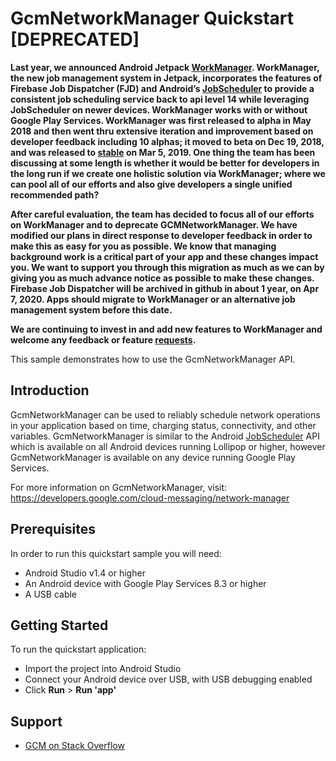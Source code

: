 # GcmNetworkManager Quickstart [DEPRECATED]

**Last year, we announced Android Jetpack [WorkManager](https://developer.android.com/topic/libraries/architecture/workmanager/). WorkManager, the new job management system in Jetpack, incorporates the features of Firebase Job Dispatcher (FJD) and Android’s [JobScheduler](https://developer.android.com/reference/android/app/job/JobScheduler)
to provide a consistent job scheduling service back to api level 14 while
leveraging JobScheduler on newer devices. WorkManager works with or without
Google Play Services. WorkManager was first released to alpha in May 2018 and then went thru extensive iteration and improvement based on developer feedback including 10 alphas; it moved to beta on Dec 19, 2018, and was released to [stable](https://developer.android.com/jetpack/androidx/releases/work#1.0.0) on Mar 5, 2019. One thing the team has been discussing at some length is whether it would be better for developers in the long run if we create one holistic solution via WorkManager; where we can pool all of our efforts and also give developers a single unified recommended path?**

**After careful evaluation, the team has decided to focus all of our efforts on WorkManager and to deprecate GCMNetworkManager. We have modified our plans in direct response to developer feedback in order to make this as easy for you as possible. We know that managing background work is a critical part of your app and these changes impact you. We want to support you through this migration as much as we can by giving you as much advance notice as possible to make these changes. Firebase Job Dispatcher will be archived in github in about 1 year, on Apr 7, 2020. Apps should migrate to WorkManager or an alternative job management system before this date.**

**We are continuing to invest in and add new features to WorkManager and welcome any feedback or feature [requests](https://issuetracker.google.com/issues/newcomponent=409906&template=1094197).**

This sample demonstrates how to use the GcmNetworkManager API.

## Introduction

GcmNetworkManager can be used to reliably schedule network operations in your application based
on time, charging status, connectivity, and other variables.  GcmNetworkManager is similar to the
Android [JobScheduler](http://developer.android.com/reference/android/app/job/JobScheduler.html)
API which is available on all Android devices running Lollipop or higher, however GcmNetworkManager
is available on any device running Google Play Services.

For more information on GcmNetworkManager, visit:
https://developers.google.com/cloud-messaging/network-manager

## Prerequisites

In order to run this quickstart sample you will need:
 
  * Android Studio v1.4 or higher
  * An Android device with Google Play Services 8.3 or higher
  * A USB cable

## Getting Started

To run the quickstart application:
  
  * Import the project into Android Studio
  * Connect your Android device over USB, with USB debugging enabled
  * Click **Run** > **Run 'app'**
  
## Support

  * [GCM on Stack Overflow](http://stackoverflow.com/questions/tagged/google-cloud-messaging)
